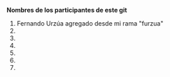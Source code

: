 **Nombres de los participantes de este git**

1. Fernando Urzúa agregado desde mi rama "furzua" 
2.
3.
4.
5.
6.
7.

